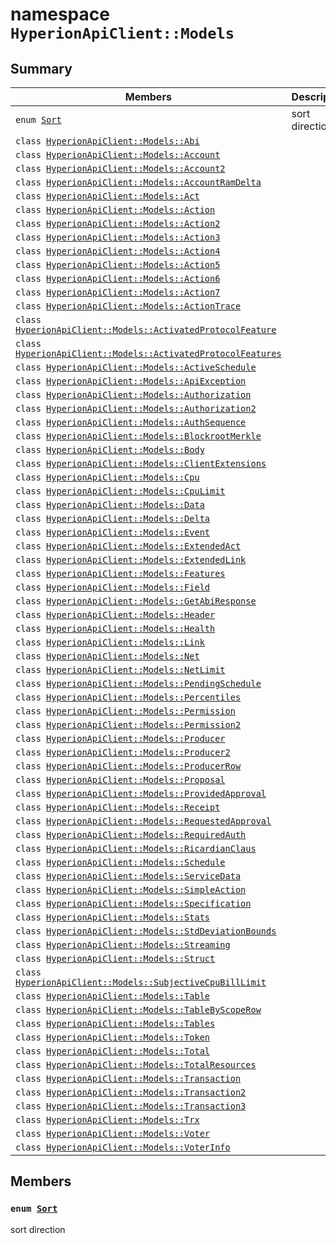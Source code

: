 # namespace `HyperionApiClient::Models` 

## Summary

 Members                        | Descriptions                                
--------------------------------|---------------------------------------------
`enum `[`Sort`](#namespace_hyperion_api_client_1_1_models_1ab865d2a43d5c0a9363bf5112589ea852)            | sort direction
`class `[`HyperionApiClient::Models::Abi`](.github/workflows/documentation/md/HyperionApiClient--Models--Abi.md#class_hyperion_api_client_1_1_models_1_1_abi) | 
`class `[`HyperionApiClient::Models::Account`](.github/workflows/documentation/md/HyperionApiClient--Models--Account.md#class_hyperion_api_client_1_1_models_1_1_account) | 
`class `[`HyperionApiClient::Models::Account2`](.github/workflows/documentation/md/HyperionApiClient--Models--Account2.md#class_hyperion_api_client_1_1_models_1_1_account2) | 
`class `[`HyperionApiClient::Models::AccountRamDelta`](.github/workflows/documentation/md/HyperionApiClient--Models--AccountRamDelta.md#class_hyperion_api_client_1_1_models_1_1_account_ram_delta) | 
`class `[`HyperionApiClient::Models::Act`](.github/workflows/documentation/md/HyperionApiClient--Models--Act.md#class_hyperion_api_client_1_1_models_1_1_act) | 
`class `[`HyperionApiClient::Models::Action`](.github/workflows/documentation/md/HyperionApiClient--Models--Action.md#class_hyperion_api_client_1_1_models_1_1_action) | 
`class `[`HyperionApiClient::Models::Action2`](.github/workflows/documentation/md/HyperionApiClient--Models--Action2.md#class_hyperion_api_client_1_1_models_1_1_action2) | 
`class `[`HyperionApiClient::Models::Action3`](.github/workflows/documentation/md/HyperionApiClient--Models--Action3.md#class_hyperion_api_client_1_1_models_1_1_action3) | 
`class `[`HyperionApiClient::Models::Action4`](.github/workflows/documentation/md/HyperionApiClient--Models--Action4.md#class_hyperion_api_client_1_1_models_1_1_action4) | 
`class `[`HyperionApiClient::Models::Action5`](.github/workflows/documentation/md/HyperionApiClient--Models--Action5.md#class_hyperion_api_client_1_1_models_1_1_action5) | 
`class `[`HyperionApiClient::Models::Action6`](.github/workflows/documentation/md/HyperionApiClient--Models--Action6.md#class_hyperion_api_client_1_1_models_1_1_action6) | 
`class `[`HyperionApiClient::Models::Action7`](.github/workflows/documentation/md/HyperionApiClient--Models--Action7.md#class_hyperion_api_client_1_1_models_1_1_action7) | 
`class `[`HyperionApiClient::Models::ActionTrace`](.github/workflows/documentation/md/HyperionApiClient--Models--ActionTrace.md#class_hyperion_api_client_1_1_models_1_1_action_trace) | 
`class `[`HyperionApiClient::Models::ActivatedProtocolFeature`](.github/workflows/documentation/md/HyperionApiClient--Models--ActivatedProtocolFeature.md#class_hyperion_api_client_1_1_models_1_1_activated_protocol_feature) | 
`class `[`HyperionApiClient::Models::ActivatedProtocolFeatures`](.github/workflows/documentation/md/HyperionApiClient--Models--ActivatedProtocolFeatures.md#class_hyperion_api_client_1_1_models_1_1_activated_protocol_features) | 
`class `[`HyperionApiClient::Models::ActiveSchedule`](.github/workflows/documentation/md/HyperionApiClient--Models--ActiveSchedule.md#class_hyperion_api_client_1_1_models_1_1_active_schedule) | 
`class `[`HyperionApiClient::Models::ApiException`](.github/workflows/documentation/md/HyperionApiClient--Models--ApiException.md#class_hyperion_api_client_1_1_models_1_1_api_exception) | 
`class `[`HyperionApiClient::Models::Authorization`](.github/workflows/documentation/md/HyperionApiClient--Models--Authorization.md#class_hyperion_api_client_1_1_models_1_1_authorization) | 
`class `[`HyperionApiClient::Models::Authorization2`](.github/workflows/documentation/md/HyperionApiClient--Models--Authorization2.md#class_hyperion_api_client_1_1_models_1_1_authorization2) | 
`class `[`HyperionApiClient::Models::AuthSequence`](.github/workflows/documentation/md/HyperionApiClient--Models--AuthSequence.md#class_hyperion_api_client_1_1_models_1_1_auth_sequence) | 
`class `[`HyperionApiClient::Models::BlockrootMerkle`](.github/workflows/documentation/md/HyperionApiClient--Models--BlockrootMerkle.md#class_hyperion_api_client_1_1_models_1_1_blockroot_merkle) | 
`class `[`HyperionApiClient::Models::Body`](.github/workflows/documentation/md/HyperionApiClient--Models--Body.md#class_hyperion_api_client_1_1_models_1_1_body) | 
`class `[`HyperionApiClient::Models::ClientExtensions`](.github/workflows/documentation/md/HyperionApiClient--Models--ClientExtensions.md#class_hyperion_api_client_1_1_models_1_1_client_extensions) | 
`class `[`HyperionApiClient::Models::Cpu`](.github/workflows/documentation/md/HyperionApiClient--Models--Cpu.md#class_hyperion_api_client_1_1_models_1_1_cpu) | 
`class `[`HyperionApiClient::Models::CpuLimit`](.github/workflows/documentation/md/HyperionApiClient--Models--CpuLimit.md#class_hyperion_api_client_1_1_models_1_1_cpu_limit) | 
`class `[`HyperionApiClient::Models::Data`](.github/workflows/documentation/md/HyperionApiClient--Models--Data.md#class_hyperion_api_client_1_1_models_1_1_data) | 
`class `[`HyperionApiClient::Models::Delta`](.github/workflows/documentation/md/HyperionApiClient--Models--Delta.md#class_hyperion_api_client_1_1_models_1_1_delta) | 
`class `[`HyperionApiClient::Models::Event`](.github/workflows/documentation/md/HyperionApiClient--Models--Event.md#class_hyperion_api_client_1_1_models_1_1_event) | 
`class `[`HyperionApiClient::Models::ExtendedAct`](.github/workflows/documentation/md/HyperionApiClient--Models--ExtendedAct.md#class_hyperion_api_client_1_1_models_1_1_extended_act) | 
`class `[`HyperionApiClient::Models::ExtendedLink`](.github/workflows/documentation/md/HyperionApiClient--Models--ExtendedLink.md#class_hyperion_api_client_1_1_models_1_1_extended_link) | 
`class `[`HyperionApiClient::Models::Features`](.github/workflows/documentation/md/HyperionApiClient--Models--Features.md#class_hyperion_api_client_1_1_models_1_1_features) | 
`class `[`HyperionApiClient::Models::Field`](.github/workflows/documentation/md/HyperionApiClient--Models--Field.md#class_hyperion_api_client_1_1_models_1_1_field) | 
`class `[`HyperionApiClient::Models::GetAbiResponse`](.github/workflows/documentation/md/HyperionApiClient--Models--GetAbiResponse.md#class_hyperion_api_client_1_1_models_1_1_get_abi_response) | 
`class `[`HyperionApiClient::Models::Header`](.github/workflows/documentation/md/HyperionApiClient--Models--Header.md#class_hyperion_api_client_1_1_models_1_1_header) | 
`class `[`HyperionApiClient::Models::Health`](.github/workflows/documentation/md/HyperionApiClient--Models--Health.md#class_hyperion_api_client_1_1_models_1_1_health) | 
`class `[`HyperionApiClient::Models::Link`](.github/workflows/documentation/md/HyperionApiClient--Models--Link.md#class_hyperion_api_client_1_1_models_1_1_link) | 
`class `[`HyperionApiClient::Models::Net`](.github/workflows/documentation/md/HyperionApiClient--Models--Net.md#class_hyperion_api_client_1_1_models_1_1_net) | 
`class `[`HyperionApiClient::Models::NetLimit`](.github/workflows/documentation/md/HyperionApiClient--Models--NetLimit.md#class_hyperion_api_client_1_1_models_1_1_net_limit) | 
`class `[`HyperionApiClient::Models::PendingSchedule`](.github/workflows/documentation/md/HyperionApiClient--Models--PendingSchedule.md#class_hyperion_api_client_1_1_models_1_1_pending_schedule) | 
`class `[`HyperionApiClient::Models::Percentiles`](.github/workflows/documentation/md/HyperionApiClient--Models--Percentiles.md#class_hyperion_api_client_1_1_models_1_1_percentiles) | 
`class `[`HyperionApiClient::Models::Permission`](.github/workflows/documentation/md/HyperionApiClient--Models--Permission.md#class_hyperion_api_client_1_1_models_1_1_permission) | 
`class `[`HyperionApiClient::Models::Permission2`](.github/workflows/documentation/md/HyperionApiClient--Models--Permission2.md#class_hyperion_api_client_1_1_models_1_1_permission2) | 
`class `[`HyperionApiClient::Models::Producer`](.github/workflows/documentation/md/HyperionApiClient--Models--Producer.md#class_hyperion_api_client_1_1_models_1_1_producer) | 
`class `[`HyperionApiClient::Models::Producer2`](.github/workflows/documentation/md/HyperionApiClient--Models--Producer2.md#class_hyperion_api_client_1_1_models_1_1_producer2) | 
`class `[`HyperionApiClient::Models::ProducerRow`](.github/workflows/documentation/md/HyperionApiClient--Models--ProducerRow.md#class_hyperion_api_client_1_1_models_1_1_producer_row) | 
`class `[`HyperionApiClient::Models::Proposal`](.github/workflows/documentation/md/HyperionApiClient--Models--Proposal.md#class_hyperion_api_client_1_1_models_1_1_proposal) | 
`class `[`HyperionApiClient::Models::ProvidedApproval`](.github/workflows/documentation/md/HyperionApiClient--Models--ProvidedApproval.md#class_hyperion_api_client_1_1_models_1_1_provided_approval) | 
`class `[`HyperionApiClient::Models::Receipt`](.github/workflows/documentation/md/HyperionApiClient--Models--Receipt.md#class_hyperion_api_client_1_1_models_1_1_receipt) | 
`class `[`HyperionApiClient::Models::RequestedApproval`](.github/workflows/documentation/md/HyperionApiClient--Models--RequestedApproval.md#class_hyperion_api_client_1_1_models_1_1_requested_approval) | 
`class `[`HyperionApiClient::Models::RequiredAuth`](.github/workflows/documentation/md/HyperionApiClient--Models--RequiredAuth.md#class_hyperion_api_client_1_1_models_1_1_required_auth) | 
`class `[`HyperionApiClient::Models::RicardianClaus`](.github/workflows/documentation/md/HyperionApiClient--Models--RicardianClaus.md#class_hyperion_api_client_1_1_models_1_1_ricardian_claus) | 
`class `[`HyperionApiClient::Models::Schedule`](.github/workflows/documentation/md/HyperionApiClient--Models--Schedule.md#class_hyperion_api_client_1_1_models_1_1_schedule) | 
`class `[`HyperionApiClient::Models::ServiceData`](.github/workflows/documentation/md/HyperionApiClient--Models--ServiceData.md#class_hyperion_api_client_1_1_models_1_1_service_data) | 
`class `[`HyperionApiClient::Models::SimpleAction`](.github/workflows/documentation/md/HyperionApiClient--Models--SimpleAction.md#class_hyperion_api_client_1_1_models_1_1_simple_action) | 
`class `[`HyperionApiClient::Models::Specification`](.github/workflows/documentation/md/HyperionApiClient--Models--Specification.md#class_hyperion_api_client_1_1_models_1_1_specification) | 
`class `[`HyperionApiClient::Models::Stats`](.github/workflows/documentation/md/HyperionApiClient--Models--Stats.md#class_hyperion_api_client_1_1_models_1_1_stats) | 
`class `[`HyperionApiClient::Models::StdDeviationBounds`](.github/workflows/documentation/md/HyperionApiClient--Models--StdDeviationBounds.md#class_hyperion_api_client_1_1_models_1_1_std_deviation_bounds) | 
`class `[`HyperionApiClient::Models::Streaming`](.github/workflows/documentation/md/HyperionApiClient--Models--Streaming.md#class_hyperion_api_client_1_1_models_1_1_streaming) | 
`class `[`HyperionApiClient::Models::Struct`](.github/workflows/documentation/md/HyperionApiClient--Models--Struct.md#class_hyperion_api_client_1_1_models_1_1_struct) | 
`class `[`HyperionApiClient::Models::SubjectiveCpuBillLimit`](.github/workflows/documentation/md/HyperionApiClient--Models--SubjectiveCpuBillLimit.md#class_hyperion_api_client_1_1_models_1_1_subjective_cpu_bill_limit) | 
`class `[`HyperionApiClient::Models::Table`](.github/workflows/documentation/md/HyperionApiClient--Models--Table.md#class_hyperion_api_client_1_1_models_1_1_table) | 
`class `[`HyperionApiClient::Models::TableByScopeRow`](.github/workflows/documentation/md/HyperionApiClient--Models--TableByScopeRow.md#class_hyperion_api_client_1_1_models_1_1_table_by_scope_row) | 
`class `[`HyperionApiClient::Models::Tables`](.github/workflows/documentation/md/HyperionApiClient--Models--Tables.md#class_hyperion_api_client_1_1_models_1_1_tables) | 
`class `[`HyperionApiClient::Models::Token`](.github/workflows/documentation/md/HyperionApiClient--Models--Token.md#class_hyperion_api_client_1_1_models_1_1_token) | 
`class `[`HyperionApiClient::Models::Total`](.github/workflows/documentation/md/HyperionApiClient--Models--Total.md#class_hyperion_api_client_1_1_models_1_1_total) | 
`class `[`HyperionApiClient::Models::TotalResources`](.github/workflows/documentation/md/HyperionApiClient--Models--TotalResources.md#class_hyperion_api_client_1_1_models_1_1_total_resources) | 
`class `[`HyperionApiClient::Models::Transaction`](.github/workflows/documentation/md/HyperionApiClient--Models--Transaction.md#class_hyperion_api_client_1_1_models_1_1_transaction) | 
`class `[`HyperionApiClient::Models::Transaction2`](.github/workflows/documentation/md/HyperionApiClient--Models--Transaction2.md#class_hyperion_api_client_1_1_models_1_1_transaction2) | 
`class `[`HyperionApiClient::Models::Transaction3`](.github/workflows/documentation/md/HyperionApiClient--Models--Transaction3.md#class_hyperion_api_client_1_1_models_1_1_transaction3) | 
`class `[`HyperionApiClient::Models::Trx`](.github/workflows/documentation/md/HyperionApiClient--Models--Trx.md#class_hyperion_api_client_1_1_models_1_1_trx) | 
`class `[`HyperionApiClient::Models::Voter`](.github/workflows/documentation/md/HyperionApiClient--Models--Voter.md#class_hyperion_api_client_1_1_models_1_1_voter) | 
`class `[`HyperionApiClient::Models::VoterInfo`](.github/workflows/documentation/md/HyperionApiClient--Models--VoterInfo.md#class_hyperion_api_client_1_1_models_1_1_voter_info) | 

## Members

### `enum `[`Sort`](#namespace_hyperion_api_client_1_1_models_1ab865d2a43d5c0a9363bf5112589ea852) 

sort direction

